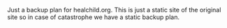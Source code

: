 Just a backup plan for healchild.org. This is just a static site of the original site so  in case of catastrophe we have a static backup plan.
